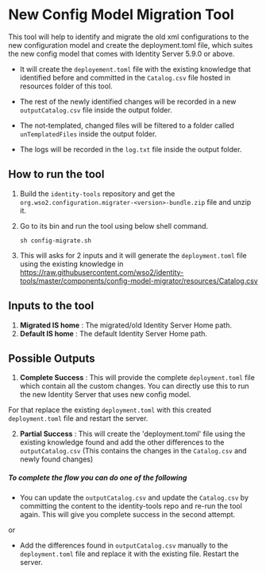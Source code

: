 # New Config Model Migration Tool

This tool will help to identify and migrate the old xml configurations to the new configuration model 
and create the deployment.toml file, which suites the new config model that comes with
 Identity Server 5.9.0 or above.

* It will create the `deployement.toml` file with the existing knowledge that identified before and 
committed in the `Catalog.csv` file hosted in resources folder of this tool.

* The rest of the newly identified changes will be recorded in a new `outputCatalog.csv` 
file inside the output folder.

* The not-templated, changed files will be filtered to a folder called `unTemplatedFiles` inside the 
output folder.

* The logs will be recorded in the `log.txt` file inside the output folder.

## How to run the tool

1. Build the `identity-tools` repository and get the `org.wso2.configuration.migrater-<version>-bundle.zip` 
file and unzip it.

2. Go to its bin and run the tool using below shell command.

       sh config-migrate.sh

3. This will asks for 2 inputs and it will generate the `deployment.toml` file using the 
existing knowledge in https://raw.githubusercontent.com/wso2/identity-tools/master/components/config-model-migrator/resources/Catalog.csv


## Inputs to the tool

1. **Migrated IS home** : The migrated/old Identity Server Home path.
2. **Default IS home** :  The default Identity Server Home path.

## Possible Outputs

1. **Complete Success** : This will provide the complete `deployment.toml` file which contain all the 
custom changes. You can directly use this to run the new Identity Server that uses new 
config model.

For that replace the existing `deployment.toml` with this created 
`deployment.toml` file and restart the server.

2. **Partial Success** : This will create the 'deployment.toml' file using the 
existing knowledge found and add the other differences to the `outputCatalog.csv` (This contains the
changes in the `Catalog.csv` and newly found changes)

##### To complete the flow you can do one of the following

* You can update the `outputCatalog.csv` and update the `Catalog.csv` by committing the content to the
 identity-tools repo and re-run the tool again. This will give you complete success in the second attempt.
 
 or
 
 * Add the differences found in `outputCatalog.csv` manually to the `deployment.toml` 
 file and replace it with the existing file.
 Restart the server.
 